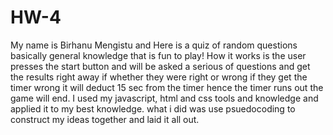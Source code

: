 # HW-4
My name is Birhanu Mengistu and Here is a quiz of random questions basically general knowledge that is fun to play!
How it works is the user presses the start button and will be asked a serious of questions and get the results right away if whether they were right or wrong if they get the timer wrong it will deduct 15 sec from the timer hence the timer runs out the game will end.
I used my javascript, html and css tools and knowledge and applied it to my best knowledge.
what i did was use psuedocoding to construct my ideas together and laid it all out. 
